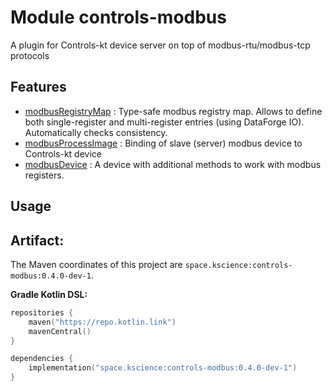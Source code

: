 # Module controls-modbus

A plugin for Controls-kt device server on top of modbus-rtu/modbus-tcp protocols

## Features

 - [modbusRegistryMap](src/main/kotlin/space/kscience/controls/modbus/ModbusRegistryMap.kt) : Type-safe modbus registry map. Allows to define both single-register and multi-register entries (using DataForge IO). 
Automatically checks consistency.
 - [modbusProcessImage](src/main/kotlin/space/kscience/controls/modbus/DeviceProcessImage.kt) : Binding of slave (server) modbus device to Controls-kt device
 - [modbusDevice](src/main/kotlin/space/kscience/controls/modbus/ModbusDevice.kt) : A device with additional methods to work with modbus registers.


## Usage

## Artifact:

The Maven coordinates of this project are `space.kscience:controls-modbus:0.4.0-dev-1`.

**Gradle Kotlin DSL:**
```kotlin
repositories {
    maven("https://repo.kotlin.link")
    mavenCentral()
}

dependencies {
    implementation("space.kscience:controls-modbus:0.4.0-dev-1")
}
```
